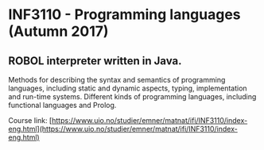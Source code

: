 # INF3110 - Programming languages (Autumn 2017)
## ROBOL interpreter written in Java.

Methods for describing the syntax and semantics of programming languages, including static and dynamic aspects, typing, implementation and run-time systems. Different kinds of programming languages, including functional languages and Prolog.

Course link: [https://www.uio.no/studier/emner/matnat/ifi/INF3110/index-eng.html](https://www.uio.no/studier/emner/matnat/ifi/INF3110/index-eng.html)